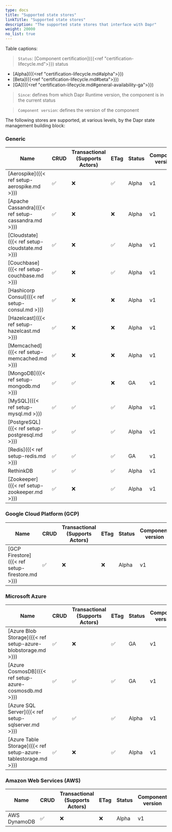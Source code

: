 ```yaml
---
type: docs
title: "Supported state stores"
linkTitle: "Supported state stores"
description: "The supported state stores that interface with Dapr"
weight: 20000
no_list: true
---
```


Table captions:

> `Status`: [Component certification]({{<ref "certification-lifecycle.md">}}) status
  - [Alpha]({{<ref "certification-lifecycle.md#alpha">}})
  - [Beta]({{<ref "certification-lifecycle.md#beta">}})
  - [GA]({{<ref "certification-lifecycle.md#general-availability-ga">}})
> `Since`: defines from which Dapr Runtime version, the component is in the current status

> `Component version`: defines the version of the component


The following stores are supported, at various levels, by the Dapr state management building block:

### Generic

| Name                                                           | CRUD | Transactional </br>(Supports Actors) | ETag | Status | Component version | Since |
|----------------------------------------------------------------|------|---------------------|------|--------| -------|------|
| [Aerospike]({{< ref setup-aerospike.md >}})                    | ✅   | ❌                  | ✅    | Alpha  | v1 | 1.0 |
| [Apache Cassandra]({{< ref setup-cassandra.md >}})             | ✅   | ❌                  | ❌    | Alpha  | v1 | 1.0 |
| [Cloudstate]({{< ref setup-cloudstate.md >}})                  | ✅   | ❌                  | ✅    | Alpha  | v1 | 1.0 |
| [Couchbase]({{< ref setup-couchbase.md >}})                    | ✅   | ❌                  | ✅    | Alpha  | v1 | 1.0 |
| [Hashicorp Consul]({{< ref setup-consul.md >}})                | ✅   | ❌                  | ❌    | Alpha  | v1 | 1.0 |
| [Hazelcast]({{< ref setup-hazelcast.md >}})                    | ✅   | ❌                  | ❌    | Alpha  | v1 | 1.0 |
| [Memcached]({{< ref setup-memcached.md >}})                    | ✅   | ❌                  | ❌    | Alpha  | v1 | 1.0 |
| [MongoDB]({{< ref setup-mongodb.md >}})                        | ✅   | ✅                  | ❌    | GA  | v1 | 1.0 |
| [MySQL]({{< ref setup-mysql.md >}})                            | ✅   | ✅                  | ✅    | Alpha  | v1 | 1.0 |
| [PostgreSQL]({{< ref setup-postgresql.md >}})                  | ✅   | ✅                  | ✅    | Alpha  | v1 | 1.0 |
| [Redis]({{< ref setup-redis.md >}})                            | ✅   | ✅                  | ✅    | GA  | v1 | 1.0 |
| RethinkDB                                                      | ✅   | ✅                  | ✅    | Alpha  | v1 | 1.0 |
| [Zookeeper]({{< ref setup-zookeeper.md >}})                    | ✅   | ❌                  | ✅    | Alpha  | v1 | 1.0 |

### Google Cloud Platform (GCP)
| Name                                                  | CRUD | Transactional </br>(Supports Actors) | ETag | Status | Component version | Since |
|-------------------------------------------------------|------|---------------------|------|--------|-----|------|
| [GCP Firestore]({{< ref setup-firestore.md >}})       | ✅   | ❌                  | ❌     | Alpha  | v1 | 1.0 |
### Microsoft Azure

| Name                                                             | CRUD | Transactional </br>(Supports Actors) | ETag | Status | Component version | Since |
|------------------------------------------------------------------|------|---------------------|------|--------| ------|-----|
| [Azure Blob Storage]({{< ref setup-azure-blobstorage.md >}})     | ✅   | ❌                  | ✅    | GA  | v1 | 1.0 |
| [Azure CosmosDB]({{< ref setup-azure-cosmosdb.md >}})            | ✅   | ✅                  | ✅    | GA  | v1 | 1.0 |
| [Azure SQL Server]({{< ref setup-sqlserver.md >}})               | ✅   | ✅                  | ✅    | Alpha  | v1 | 1.0 |
| [Azure Table Storage]({{< ref setup-azure-tablestorage.md >}})   | ✅   | ❌                  | ✅    | Alpha  | v1 | 1.0 |

### Amazon Web Services (AWS)
| Name                                                             | CRUD | Transactional </br>(Supports Actors) | ETag | Status | Component version | Since |
|------------------------------------------------------------------|------|---------------------|------|--------|-------|------|
| AWS DynamoDB                                                     | ✅   | ❌                   | ❌   |  Alpha | v1 | 1.0 |
